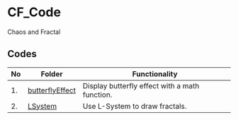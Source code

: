 # CF_Code

Chaos and Fractal

## Codes

| No  | Folder                                                               | Functionality                                  |
| --- | -------------------------------------------------------------------- | ---------------------------------------------- |
| 1.  | [butterflyEffect](https://github.com/belongtothenight/CF_Code/tree/main/src/butterflyEffect) | Display butterfly effect with a math function. |
| 2.  | [LSystem](https://github.com/belongtothenight/CF_Code/tree/main/src/LSystem) | Use L-System to draw fractals.                 |
